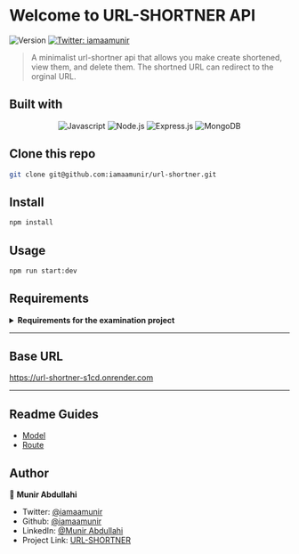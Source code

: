 # Welcome to URL-SHORTNER API
<p>
  <img alt="Version" src="https://img.shields.io/badge/version-1.0.0-blue.svg?cacheSeconds=2592000" />
  <a href="https://twitter.com/iamaamunir" target="_blank">
    <img alt="Twitter: iamaamunir" src="https://img.shields.io/twitter/follow/iamaamunir.svg?style=social" />
  </a>
</p>

> A minimalist url-shortner api that allows you make create shortened, view them, and delete them. The shortned URL can redirect to the orginal URL.

## Built with

<div align="center">

![Javascript][javascript]
![Node.js][node]
![Express.js][express]
![MongoDB][mongodb]

</div>

## Clone this repo

```sh
git clone git@github.com:iamaamunir/url-shortner.git
```

## Install

```sh
npm install
```

## Usage

```sh
npm run start:dev
```

## Requirements

<details>

<summary> <strong>Requirements for the examination project</strong> </summary>

- [x] Users should be able to see a list of their shortened URLs and the number of clicks for that URL.

- [x] Users should be able to register and login

- [x] The URLs should be saved to a database, how you model your database is left to your imagination.

- [x] Proper use of Git for Version Control.

- [x] The API/endpoint should be deployed

</details>

---

## Base URL

https://url-shortner-s1cd.onrender.com

---

## Readme Guides

- [Model](./models/README.md)
- [Route](./routes/README.md)

## Author

👤 **Munir Abdullahi**

- Twitter: [@iamaamunir](https://twitter.com/iamaamunir)
- Github: [@iamaamunir](https://github.com/iamaamunir)
- LinkedIn: [@Munir Abdullahi](https://www.linkedin.com/in/aamunir100)
- Project Link: [URL-SHORTNER](https://github.com/iamaamunir/url-shortner)

<!-- Markdown Links & Images -->

[contributors-shield]: https://img.shields.io/github/contributors/tobisupreme/blogolicious.svg?style=for-the-badge
[contributors-url]: https://github.com/tobisupreme/blogolicious/graphs/contributors
[javascript]: https://img.shields.io/badge/javascript-%23323330.svg?style=for-the-badge&logo=javascript&logoColor=%23F7DF1C
[node]: https://img.shields.io/badge/node.js-6DA55F?style=for-the-badge&logo=node.js&logoColor=white
[express]: https://img.shields.io/badge/express.js-%23404d59.svg?style=for-the-badge&logo=express&logoColor=%2361DAFB
[mongodb]: https://img.shields.io/badge/MongoDB-%234ea94b.svg?style=for-the-badge&logo=mongodb&logoColor=white